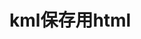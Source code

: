 <!DOCTYPE html>
<html>
  <head>
    <meta charset="utf-8">
    <title>Progate</title>
    <link rel="stylesheet" href="stylesheet.css">
  </head>
  <body>
    <h1 class="title">kml保存用html</h1>
  </body>
</html>
